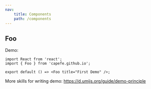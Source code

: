 ```yaml
---
nav:
    title: Components
    path: /components
---
```


## Foo

Demo:

```tsx
import React from 'react';
import { Foo } from 'capefe.github.io';

export default () => <Foo title="First Demo" />;
```

More skills for writing demo: https://d.umijs.org/guide/demo-principle
